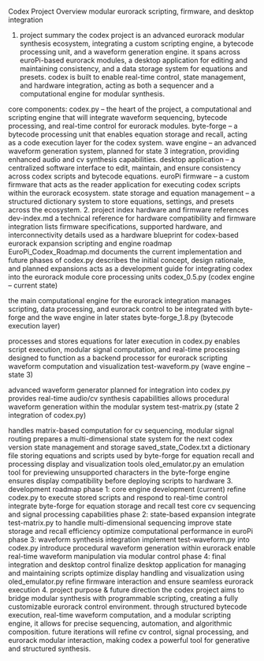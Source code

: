 Codex Project Overview
modular eurorack scripting, firmware, and desktop integration
1. project summary
the codex project is an advanced eurorack modular synthesis ecosystem, integrating a custom scripting engine, a bytecode processing unit, and a waveform generation engine. it spans across euroPi-based eurorack modules, a desktop application for editing and maintaining consistency, and a data storage system for equations and presets. codex is built to enable real-time control, state management, and hardware integration, acting as both a sequencer and a computational engine for modular synthesis.

core components:
codex.py – the heart of the project, a computational and scripting engine that will integrate waveform sequencing, bytecode processing, and real-time control for eurorack modules.
byte-forge – a bytecode processing unit that enables equation storage and recall, acting as a code execution layer for the codex system.
wave engine – an advanced waveform generation system, planned for state 3 integration, providing enhanced audio and cv synthesis capabilities.
desktop application – a centralized software interface to edit, maintain, and ensure consistency across codex scripts and bytecode equations.
euroPi firmware – a custom firmware that acts as the reader application for executing codex scripts within the eurorack ecosystem.
state storage and equation management – a structured dictionary system to store equations, settings, and presets across the ecosystem.
2. project index
hardware and firmware references
dev-index.md
a technical reference for hardware compatibility and firmware integration
lists firmware specifications, supported hardware, and interconnectivity details
used as a hardware blueprint for codex-based eurorack expansion
scripting and engine roadmap
EuroPi_Codex_Roadmap.md
documents the current implementation and future phases of codex.py
describes the initial concept, design rationale, and planned expansions
acts as a development guide for integrating codex into the eurorack module
core processing units
codex_0.5.py (codex engine – current state)

the main computational engine for the eurorack integration
manages scripting, data processing, and eurorack control
to be integrated with byte-forge and the wave engine in later states
byte-forge_1.8.py (bytecode execution layer)

processes and stores equations for later execution in codex.py
enables script execution, modular signal computation, and real-time processing
designed to function as a backend processor for eurorack scripting
waveform computation and visualization
test-waveform.py (wave engine – state 3)

advanced waveform generator planned for integration into codex.py
provides real-time audio/cv synthesis capabilities
allows procedural waveform generation within the modular system
test-matrix.py (state 2 integration of codex.py)

handles matrix-based computation for cv sequencing, modular signal routing
prepares a multi-dimensional state system for the next codex version
state management and storage
saved_state_Codex.txt
a dictionary file storing equations and scripts
used by byte-forge for equation recall and processing
display and visualization tools
oled_emulator.py
an emulation tool for previewing unsupported characters in the byte-forge engine
ensures display compatibility before deploying scripts to hardware
3. development roadmap
phase 1: core engine development (current)
refine codex.py to execute stored scripts and respond to real-time control
integrate byte-forge for equation storage and recall
test core cv sequencing and signal processing capabilities
phase 2: state-based expansion
integrate test-matrix.py to handle multi-dimensional sequencing
improve state storage and recall efficiency
optimize computational performance in euroPi
phase 3: waveform synthesis integration
implement test-waveform.py into codex.py
introduce procedural waveform generation within eurorack
enable real-time waveform manipulation via modular control
phase 4: final integration and desktop control
finalize desktop application for managing and maintaining scripts
optimize display handling and visualization using oled_emulator.py
refine firmware interaction and ensure seamless eurorack execution
4. project purpose & future direction
the codex project aims to bridge modular synthesis with programmable scripting, creating a fully customizable eurorack control environment. through structured bytecode execution, real-time waveform computation, and a modular scripting engine, it allows for precise sequencing, automation, and algorithmic composition. future iterations will refine cv control, signal processing, and eurorack modular interaction, making codex a powerful tool for generative and structured synthesis.